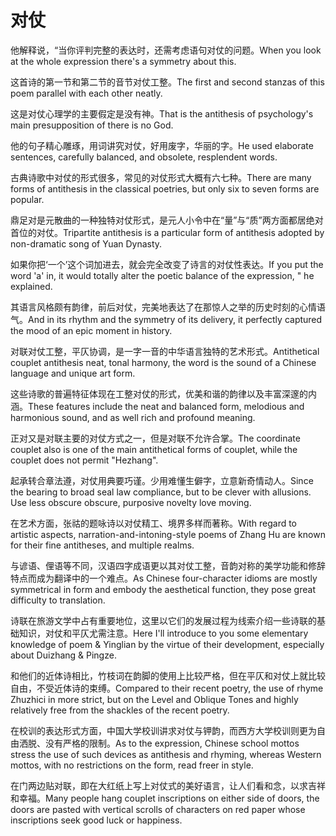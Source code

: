 # 对仗

<p><span class="chinese">他解释说，“当你评判完整的表达时，还需考虑语句对仗的问题。</span><span class="english">When you look at the whole expression there's a symmetry about this.</span></p>

<p><span class="chinese">这首诗的第一节和第二节的音节对仗工整。</span><span class="english">The first and second stanzas of this poem parallel with each other neatly.</span></p>

<p><span class="chinese">这是对仗心理学的主要假定是没有神。</span><span class="english">That is the antithesis of psychology's main presupposition of there is no God.</span></p>

<p><span class="chinese">他的句子精心雕琢，用词讲究对仗，好用废字，华丽的字。</span><span class="english">He used elaborate sentences, carefully balanced, and obsolete, resplendent words.</span></p>

<p><span class="chinese">古典诗歌中对仗的形式很多，常见的对仗形式大概有六七种。</span><span class="english">There are many forms of antithesis in the classical poetries, but only six to seven forms are popular.</span></p>

<p><span class="chinese">鼎足对是元散曲的一种独特对仗形式，是元人小令中在“量”与“质”两方面都居绝对首位的对仗。</span><span class="english">Tripartite antithesis is a particular form of antithesis adopted by non-dramatic song of Yuan Dynasty.</span></p>

<p><span class="chinese">如果你把‘一个’这个词加进去，就会完全改变了诗言的对仗性表达。</span><span class="english">If you put the word 'a' in, it would totally alter the poetic balance of the expression, " he explained.</span></p>

<p><span class="chinese">其语言风格颇有韵律，前后对仗，完美地表达了在那惊人之举的历史时刻的心情语气。</span><span class="english">And in its rhythm and the symmetry of its delivery, it perfectly captured the mood of an epic moment in history.</span></p>

<p><span class="chinese">对联对仗工整，平仄协调，是一字一音的中华语言独特的艺术形式。</span><span class="english">Antithetical couplet antithesis neat, tonal harmony, the word is the sound of a Chinese language and unique art form.</span></p>

<p><span class="chinese">这些诗歌的普遍特征体现在工整对仗的形式，优美和谐的韵律以及丰富深邃的内涵。</span><span class="english">These features include the neat and balanced form, melodious and harmonious sound, and as well rich and profound meaning.</span></p>

<p><span class="chinese">正对又是对联主要的对仗方式之一，但是对联不允许合掌。</span><span class="english">The coordinate couplet also is one of the main antithetical forms of couplet, while the couplet does not permit "Hezhang".</span></p>

<p><span class="chinese">起承转合章法遵，对仗用典要巧谨。少用难懂生僻字，立意新奇情动人。</span><span class="english">Since the bearing to broad seal law compliance, but to be clever with allusions. Use less obscure obscure, purposive novelty love moving.</span></p>

<p><span class="chinese">在艺术方面，张祜的题咏诗以对仗精工、境界多样而著称。</span><span class="english">With regard to artistic aspects, narration-and-intoning-style poems of Zhang Hu are known for their fine antitheses, and multiple realms.</span></p>

<p><span class="chinese">与谚语、俚语等不同，汉语四字成语更以其对仗工整，音韵对称的美学功能和修辞特点而成为翻译中的一个难点。</span><span class="english">As Chinese four-character idioms are mostly symmetrical in form and embody the aesthetical function, they pose great difficulty to translation.</span></p>

<p><span class="chinese">诗联在旅游文学中占有重要地位，这里以它们的发展过程为线索介绍一些诗联的基础知识，对仗和平仄尤需注意。</span><span class="english">Here I'll introduce to you some elementary knowledge of poem & Yinglian by the virtue of their development, especially about Duizhang & Pingze.</span></p>

<p><span class="chinese">和他们的近体诗相比，竹枝词在韵脚的使用上比较严格，但在平仄和对仗上就比较自由，不受近体诗的束缚。</span><span class="english">Compared to their recent poetry, the use of rhyme Zhuzhici in more strict, but on the Level and Oblique Tones and highly relatively free from the shackles of the recent poetry.</span></p>

<p><span class="chinese">在校训的表达形式方面，中国大学校训讲求对仗与钾韵，而西方大学校训则更为自由洒脱、没有严格的限制。</span><span class="english">As to the expression, Chinese school mottos stress the use of such devices as antithesis and rhyming, whereas Western mottos, with no restrictions on the form, read freer in style.</span></p>

<p><span class="chinese">在门两边贴对联，即在大红纸上写上对仗式的美好语言，让人们看和念，以求吉祥和幸福。</span><span class="english">Many people hang couplet inscriptions on either side of doors, the doors are pasted with vertical scrolls of characters on red paper whose inscriptions seek good luck or happiness.</span></p>

